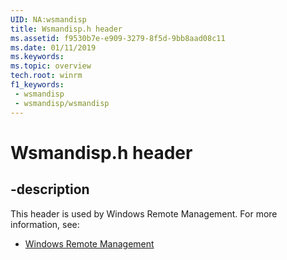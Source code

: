 ```yaml
---
UID: NA:wsmandisp
title: Wsmandisp.h header
ms.assetid: f9530b7e-e909-3279-8f5d-9bb8aad08c11
ms.date: 01/11/2019
ms.keywords: 
ms.topic: overview
tech.root: winrm
f1_keywords:
 - wsmandisp
 - wsmandisp/wsmandisp
---
```


# Wsmandisp.h header


## -description

This header is used by Windows Remote Management. For more information, see:

- [Windows Remote Management](../_winrm/index.md)

